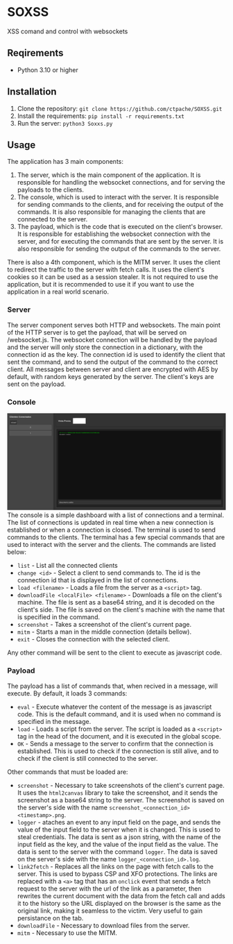 # SOXSS
XSS comand and control with websockets

## Reqirements
* Python 3.10 or higher

## Installation

1. Clone the repository: ``git clone https://github.com/ctpache/SOXSS.git``
2. Install the requirements: ``pip install -r requirements.txt``
3. Run the server: ``python3 Soxxs.py``

## Usage

The application has 3 main components:
1. The server, which is the main component of the application. It is responsible for handling the websocket connections, and for serving the payloads to the clients.
2. The console, which is used to interact with the server. It is responsible for sending commands to the clients, and for receiving the output of the commands. It is also responsible for managing the clients that are connected to the server.
3. The payload, which is the code that is executed on the client's browser. It is responsible for establishing the websocket connection with the server, and for executing the commands that are sent by the server. It is also responsible for sending the output of the commands to the server.

There is also a 4th component, which is the MITM server. It uses the client to redirect the traffic to the server with fetch calls. It uses the client's cookies so it can be used as a session stealer. It is not required to use the application, but it is recommended to use it if you want to use the application in a real world scenario.

### Server
The server component serves both HTTP and websockets. The main point of the HTTP server is to get the payload, that will be served on /websocket.js.
The websocket connection will be handled by the payload and the server will only store the connection in a dictionary, with the connection id as the key. The connection id is used to identify the client that sent the command, and to send the output of the command to the correct client. All messages between server and client are encrypted with AES by default, with random keys generated by the server. The client's keys are sent on the payload.

### Console
![console](/docs/Terminal_Web.png)
The console is a simple dashboard with a list of connections and a terminal. The list of connections is updated in real time when a new connection is established or when a connection is closed. The terminal is used to send commands to the clients. The terminal has a few special commands that are used to interact with the server and the clients. The commands are listed below:
* ``list`` - List all the connected clients
* ``change <id>`` - Select a client to send commands to. The id is the connection id that is displayed in the list of connections.
* ``load <filename>`` - Loads a file from the server as a ``<script>`` tag.
* ``downloadFile <localFile> <filename>`` - Downloads a file on the client's machine. The file is sent as a base64 string, and it is decoded on the client's side. The file is saved on the client's machine with the name that is specified in the command.
* ``screenshot`` - Takes a screenshot of the client's current page.
* ``mitm`` - Starts a man in the middle connection (details bellow).
* ``exit`` - Closes the connection with the selected client.

Any other command will be sent to the client to execute as javascript code.

### Payload

The payload has a list of commands that, when recived in a message, will execute. By default, it loads 3 commands:
* ``eval`` - Execute whatever the content of the message is as javascript code. This is the default command, and it is used when no command is specified in the message.
* ``load`` - Loads a script from the server. The script is loaded as a ``<script>`` tag in the head of the document, and it is executed in the global scope.
* ``OK`` - Sends a message to the server to confirm that the connection is established. This is used to check if the connection is still alive, and to check if the client is still connected to the server.

Other commands that must be loaded are:
* ``screenshot`` - Necessary to take screenshots of the client's current page. It uses the ``html2canvas`` library to take the screenshot, and it sends the screenshot as a base64 string to the server. The screenshot is saved on the server's side with the name ``screenshot_<connection_id><timestamp>.png``.
* ``logger`` - ataches an event to any input field on the page, and sends the value of the input field to the server when it is changed. This is used to steal credentials. The data is sent as a json string, with the name of the input field as the key, and the value of the input field as the value. The data is sent to the server with the command ``logger``. The data is saved on the server's side with the name ``logger_<connection_id>.log``.
* ``link2fetch`` - Replaces all the links on the page with fetch calls to the server. This is used to bypass CSP and XFO protections. The links are replaced with a ``<a>`` tag that has an ``onclick`` event that sends a fetch request to the server with the url of the link as a parameter, then rewrites the current document with the data from the fetch call and adds it to the history so the URL displayed on the browser is the same as the original link, making it seamless to the victim. Very useful to gain persistance on the tab.
* ``downloadFile`` - Necessary to download files from the server.
* ``mitm`` - Necessary to use the MITM.
